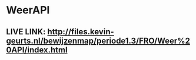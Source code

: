 # WeerAPI
## LIVE LINK: http://files.kevin-geurts.nl/bewijzenmap/periode1.3/FRO/Weer%20API/index.html
